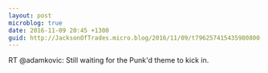 ```yaml
---
layout: post
microblog: true
date: 2016-11-09 20:45 +1300
guid: http://JacksonOfTrades.micro.blog/2016/11/09/t796257415435980800.html
---
```

RT @adamkovic: Still waiting for the Punk'd theme to kick in.
